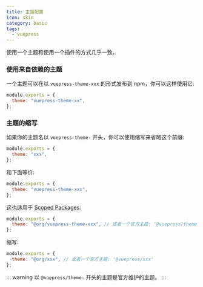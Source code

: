 ```yaml
---
title: 主题配置
icon: skin
category: basic
tags:
  - vuepress
---
```


使用一个主题和使用一个插件的方式几乎一致。

### 使用来自依赖的主题

一个主题可以在以 `vuepress-theme-xxx` 的形式发布到 npm，你可以这样使用它:

```js
module.exports = {
  theme: "vuepress-theme-xx",
};
```

### 主题的缩写

如果你的主题名以 `vuepress-theme-` 开头，你可以使用缩写来省略这个前缀:

```js
module.exports = {
  theme: "xxx",
};
```

和下面等价:

```js
module.exports = {
  theme: "vuepress-theme-xxx",
};
```

这也适用于 [Scoped Packages](https://docs.npmjs.com/misc/scope):

```js
module.exports = {
  theme: "@org/vuepress-theme-xxx", // 或者一个官方主题: '@vuepress/theme-xxx'
};
```

缩写:

```js
module.exports = {
  theme: "@org/xxx", // 或者一个官方主题: '@vuepress/xxx'
};
```

::: warning
以 `@vuepress/theme-` 开头的主题是官方维护的主题。
:::

